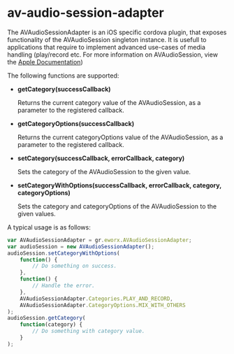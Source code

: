 av-audio-session-adapter
========================

The AVAudioSessionAdapter is an iOS specific cordova plugin, that exposes functionality of the AVAudioSession singleton instance. It is usefull to applications that require to implement advanced use-cases of media handling (play/record etc. For more information on AVAudioSession, view the [Apple Documentation](https://developer.apple.com/library/ios/documentation/AVFoundation/Reference/AVAudioSession_ClassReference/Reference/Reference.html))

The following functions are supported:

 * **getCategory(successCallback)**
 
   Returns the current category value of the AVAudioSession, as a parameter to the registered callback.
   
 
 * **getCategoryOptions(successCallback)**
 
   Returns the current categoryOptions value of the AVAudioSession, as a parameter to the registered callback.
   
 
 * **setCategory(successCallback, errorCallback, category)**
 
   Sets the category of the AVAudioSession to the given value.
   
 
 * **setCategoryWithOptions(successCallback, errorCallback, category, categoryOptions)**
 
   Sets the category and categoryOptions of the AVAudioSession to the given values.


A typical usage is as follows:

```javascript
var AVAudioSessionAdapter = gr.eworx.AVAudioSessionAdapter;
var audioSession = new AVAudioSessionAdapter();
audioSession.setCategoryWithOptions(
	function() {
		// Do something on success.
	}, 
    function() {
		// Handle the error.
	}, 
    AVAudioSessionAdapter.Categories.PLAY_AND_RECORD,
	AVAudioSessionAdapter.CategoryOptions.MIX_WITH_OTHERS
);
audioSession.getCategory(
	function(category) {
    	// Do something with category value.
    }
);
```

